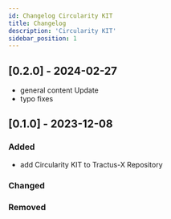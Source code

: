 ```yaml
---
id: Changelog Circularity KIT
title: Changelog
description: 'Circularity KIT'
sidebar_position: 1
---
```

## [0.2.0] - 2024-02-27

- general content Update
- typo fixes

## [0.1.0] - 2023-12-08

### Added

- add Circularity KIT to Tractus-X Repository

### Changed

### Removed
